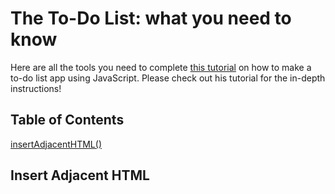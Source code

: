 # The To-Do List: what you need to know

Here are all the tools you need to complete [this tutorial](https://youtu.be/b8sUhU_eq3g) on how to make a to-do list app using JavaScript. Please check out his tutorial for the in-depth instructions!

## Table of Contents

[insertAdjacentHTML()](#insert-adjacent-html)

## Insert Adjacent HTML
